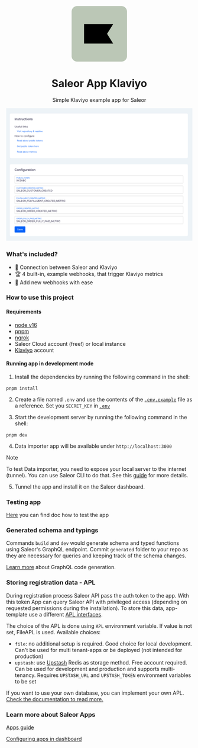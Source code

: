 <div style="text-align: center">
  <img width="150" alt="" src="./public/logo.png">
</div>

<div style="text-align: center">
  <h1>Saleor App Klaviyo</h1>

  <p>Simple Klaviyo example app for Saleor</p>
</div>

![](docs/images/app-screen.png)

### What's included?

- 🧩 Connection between Saleor and Klaviyo
- 🏆 4 built-in, example webhooks, that trigger Klaviyo metrics
- 🎨 Add new webhooks with ease

### How to use this project

#### Requirements

- [node v16](http://nodejs.com)
- [pnpm](https://pnpm.io/)
- [ngrok](https://ngrok.com/)
- Saleor Cloud account (free!) or local instance
- [Klaviyo](https://www.klaviyo.com) account

#### Running app in development mode

1. Install the dependencies by running the following command in the shell:

```shell
pnpm install
```

2. Create a file named `.env` and use the contents of the [`.env.example`](./.env.example) file as a reference. Set you `SECRET_KEY` in [`.env`](./.env)

3. Start the development server by running the following command in the shell:

```shell
pnpm dev
```

4. Data importer app will be available under `http://localhost:3000`

> [!NOTE]
> To test Data importer, you need to expose your local server to the internet (tunnel). You can use Saleor CLI to do that. See this [guide](https://docs.saleor.io/docs/3.x/developer/extending/apps/developing-with-tunnels) for more details.

5. Tunnel the app and install it on the Saleor dashboard.

### Testing app

[Here](./docs/testing.md) you can find doc how to test the app

### Generated schema and typings

Commands `build` and `dev` would generate schema and typed functions using Saleor's GraphQL endpoint. Commit `generated` folder to your repo as they are necessary for queries and keeping track of the schema changes.

[Learn more](https://www.graphql-code-generator.com/) about GraphQL code generation.

### Storing registration data - APL

During registration process Saleor API pass the auth token to the app. With this token App can query Saleor API with privileged access (depending on requested permissions during the installation).
To store this data, app-template use a different [APL interfaces](https://github.com/saleor/saleor-app-sdk/blob/main/docs/apl.md).

The choice of the APL is done using `APL` environment variable. If value is not set, FileAPL is used. Available choices:

- `file`: no additional setup is required. Good choice for local development. Can't be used for multi tenant-apps or be deployed (not intended for production)
- `upstash`: use [Upstash](https://upstash.com/) Redis as storage method. Free account required. Can be used for development and production and supports multi-tenancy. Requires `UPSTASH_URL` and `UPSTASH_TOKEN` environment variables to be set

If you want to use your own database, you can implement your own APL. [Check the documentation to read more.](https://github.com/saleor/saleor-app-sdk/blob/main/docs/apl.md)

### Learn more about Saleor Apps

[Apps guide](https://docs.saleor.io/docs/3.x/developer/extending/apps/key-concepts)

[Configuring apps in dashboard](https://docs.saleor.io/docs/3.x/dashboard/apps)

